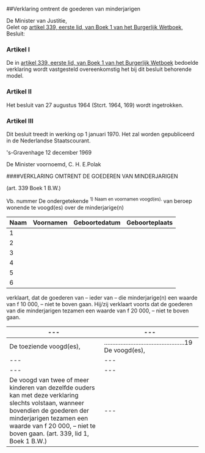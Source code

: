 <meta http-equiv='Content-Type' content='text/html; charset=utf-8' />

##Verklaring omtrent de goederen van minderjarigen

De Minister van Justitie,  
Gelet op [artikel 339, eerste lid, van Boek 1 van het Burgerlijk Wetboek](../../../../../../../../wet/burgerlijk/wetboek/boek/1/BWBR0002656/README.md),
Besluit:    

### Artikel  I  

De in [artikel 339, eerste lid, van Boek 1 van het Burgerlijk Wetboek](../../../../../../../../wet/burgerlijk/wetboek/boek/1/BWBR0002656/README.md) bedoelde verklaring wordt vastgesteld overeenkomstig het bij dit besluit behorende model.  

### Artikel  II  

Het besluit van 27 augustus 1964 (Stcrt. 1964, 169) wordt ingetrokken.  

### Artikel  III  

Dit besluit treedt in werking op 1 januari 1970. Het zal worden gepubliceerd in de Nederlandse Staatscourant.  

's-Gravenhage 
12 december 1969    

De 
Minister voornoemd, 
C. H. E.Polak   

####VERKLARING OMTRENT DE GOEDEREN VAN MINDERJARIGEN

(art. 339 Boek 1 B.W.)  

Vb. nummer De ondergetekende <sup> 1)  Naam en voornamen voogd(es).  </sup> van beroep wonende te voogd(es) over de minderjarige(n)  

| Naam  | Voornamen  | Geboortedatum  | Geboorteplaats  |
|---|---|---|---|
| 1  |
| 2  |
| 3  |
| 4  |
| 5  |
| 6  |

verklaart, dat de goederen van – ieder van – die minderjarige(n) een waarde van f 10 000, – niet te boven gaan. Hij/zij verklaart voorts dat de goederen van die minderjarigen tezamen een waarde van f 20 000, – niet te boven gaan.  

| --- | --- |
|---|---|
| De toeziende voogd(es),  | .................................................19  De voogd(es),  |
| --- | --- |
| --- | --- |
| De voogd van twee of meer kinderen van dezelfde ouders kan met deze verklaring slechts volstaan, wanneer bovendien de goederen der minderjarigen tezamen een waarde van f 20 000, – niet te boven gaan. (art. 339, lid 1, Boek 1 B.W.)  | --- |

